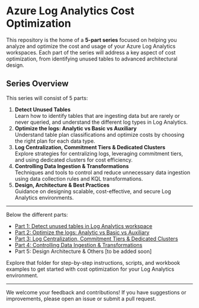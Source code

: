 # Azure Log Analytics Cost Optimization

This repository is the home of a **5-part series** focused on helping you analyze and optimize the cost and usage of your Azure Log Analytics workspaces. Each part of the series will address a key aspect of cost optimization, from identifying unused tables to advanced architectural design.

## Series Overview

This series will consist of 5 parts:

1. **Detect Unused Tables**  
   Learn how to identify tables that are ingesting data but are rarely or never queried, and understand the different log types in Log Analytics.
2. **Optimize the logs: Analytic vs Basic vs Auxiliary**  
   Understand table plan classifications and optimize costs by choosing the right plan for each data type.
3. **Log Centralization, Commitment Tiers & Dedicated Clusters**  
   Explore strategies for centralizing logs, leveraging commitment tiers, and using dedicated clusters for cost efficiency.
4. **Controlling Data Ingestion & Transformations**  
   Techniques and tools to control and reduce unnecessary data ingestion using data collection rules and KQL transformations.
5. **Design, Architecture & Best Practices**  
   Guidance on designing scalable, cost-effective, and secure Log Analytics environments.

---

Below the different parts: 

* [Part 1: Detect unused tables in Log Analytics workspace](./01_Detect_Unused_Tables/)
* [Part 2: Optimize the logs: Analytic vs Basic vs Auxiliary](./02_Log_Classifications)
* [Part 3: Log Centralization, Commitment Tiers & Dedicated Clusters](./03_Log_Centralization_Commitment_Tiers)
* [Part 4: Controlling Data Ingestion & Transformations](./04_Data_Ingestion_Control)
* Part 5: Design Architecture & Others [to be added soon]

Explore that folder for step-by-step instructions, scripts, and workbook examples to get started with cost optimization for your Log Analytics environment.

---

We welcome your feedback and contributions! If you have suggestions or improvements, please open an issue or submit a pull request.